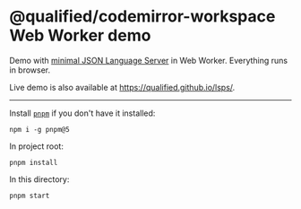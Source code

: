 # @qualified/codemirror-workspace Web Worker demo

Demo with [minimal JSON Language Server][json-ls] in Web Worker.
Everything runs in browser.

Live demo is also available at https://qualified.github.io/lsps/.

---

Install [`pnpm`] if you don't have it installed:

```
npm i -g pnpm@5
```

In project root:

```
pnpm install
```

In this directory:

```
pnpm start
```

[json-ls]: ./src/worker.ts
[`pnpm`]: https://pnpm.js.org/
